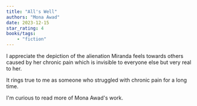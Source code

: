 ```yaml
---
title: "All's Well"
authors: "Mona Awad"
date: 2023-12-15
star_rating: 4
books/tags:
    - "fiction"
---
```

I appreciate the depiction of the alienation Miranda feels towards others caused by her chronic pain which is invisible to everyone else but very real to her.

It rings true to me as someone who struggled with chronic pain for a long time.

<!--more-->

I'm curious to read more of Mona Awad's work.